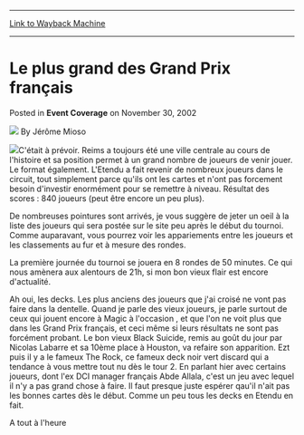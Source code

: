 
---
[Link to Wayback Machine](https://web.archive.org/web/20220808172944/https://magic.wizards.com/en/articles/archive/event-coverage/le-plus-grand-des-grand-prix-fran%C3%A7ais-2002-11-30)

[_metadata_:author]:- "Jérôme Mioso"
[_metadata_:description]:- "C'était à prévoir. Reims a toujours été une ville centrale au cours de l'histoire et sa position permet à un grand nombre de joueurs de venir jouer. Le format également. L'Etendu a fait revenir de nombreux joueurs dans le circuit, tout simplement parce qu'ils ont les cartes et n'ont pas forcement besoin d'investir enormément pour se remettre à niveau. Résultat des scores : 840"
[_metadata_:generator]:- "Drupal 7 (http://drupal.org)"
[_metadata_:node]:- "785076"
[_metadata_:publish_date]:- "2002-11-30"
[_metadata_:source]:- "div-main-content"
[_metadata_:title]:- "Le plus grand des Grand Prix français"
[_metadata_:wayback_capture_timestamp]:- "2022-08-08 17:29:44"
[_metadata_:wayback_raw_url]:- "https://web.archive.org/web/20220808172944id_/https://magic.wizards.com/en/articles/archive/event-coverage/le-plus-grand-des-grand-prix-fran%C3%A7ais-2002-11-30"
[_metadata_:wayback_url]:- "https://magic.wizards.com/en/articles/archive/event-coverage/le-plus-grand-des-grand-prix-fran%C3%A7ais-2002-11-30"
---


Le plus grand des Grand Prix français
=====================================



 Posted in **Event Coverage**
 on November 30, 2002 






![](https://media.magic.wizards.com/styles/auth_small/public/generic-avatar-150_581.png)
By Jérôme Mioso











![](https://media.magic.wizards.com/image_legacy_migration/sideboard/images/gprei02/a999.jpg)C'était à prévoir. Reims a toujours été une ville centrale au cours de l'histoire et sa position permet à un grand nombre de joueurs de venir jouer. Le format également. L'Etendu a fait revenir de nombreux joueurs dans le circuit, tout simplement parce qu'ils ont les cartes et n'ont pas forcement besoin d'investir enormément pour se remettre à niveau. Résultat des scores : 840 joueurs (peut être encore un peu plus). 

De nombreuses pointures sont arrivés, je vous suggère de jeter un oeil à la liste des joueurs qui sera postée sur le site peu après le début du tournoi. Comme auparavant, vous pourrez voir les appariements entre les joueurs et les classements au fur et à mesure des rondes. 

La première journée du tournoi se jouera en 8 rondes de 50 minutes. Ce qui nous amènera aux alentours de 21h, si mon bon vieux flair est encore d'actualité. 

Ah oui, les decks. Les plus anciens des joueurs que j'ai croisé ne vont pas faire dans la dentelle. Quand je parle des vieux joueurs, je parle surtout de ceux qui jouent encore à Magic à l'occasion , et que l'on ne voit plus que dans les Grand Prix français, et ceci même si leurs résultats ne sont pas forcément probant. Le bon vieux Black Suicide, remis au goût du jour par Nicolas Labarre et sa 10ème place à Houston, va refaire son apparition. Ezt puis il y a le fameux The Rock, ce fameux deck noir vert discard qui a tendance à vous mettre tout nu dès le tour 2. En parlant hier avec certains joueurs, dont l'ex DCI manager français Abde Allala, c'est un jeu avec lequel il n'y a pas grand chose à faire. Il faut presque juste espérer qau'il n'ait pas les bonnes cartes dès le début. Comme un peu tous les decks en Etendu en fait. 

A tout à l'heure







